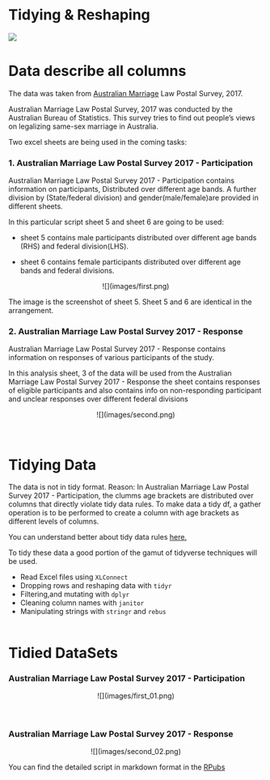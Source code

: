 # Tidying & Reshaping


![](https://github.com/ThiagoAndo/Tidying-and-Reshaping/blob/main/Images/03.01_junior_tame_v_tidy.png)



# Data describe all columns
The data was taken from  [Australian Marriage](https://www.abs.gov.au/AUSSTATS/abs@.nsf/DetailsPage/1800.02017?OpenDocument)
 Law Postal Survey, 2017. 

Australian Marriage Law Postal Survey, 2017 was conducted by the Australian Bureau of Statistics. This survey tries to find out people’s views on legalizing same-sex marriage in Australia.

Two excel sheets are being used in the coming tasks:


### 1. Australian Marriage Law Postal Survey 2017 - Participation

Australian Marriage Law Postal Survey 2017 - Participation contains information on participants, Distributed over different age bands. A further division by (State/federal division) and gender(male/female)are provided in different sheets.

In this particular script sheet 5 and sheet 6 are going to be used: 

* sheet 5 contains male participants distributed over different age bands (RHS) and federal division(LHS).

* sheet 6 contains female participants distributed over different age bands and federal divisions.



<center>
   ![](images/first.png)
</center>

The image is the screenshot of sheet 5. Sheet 5 and 6 are identical in the arrangement.
</br>

### 2. Australian Marriage Law Postal Survey 2017 - Response

Australian Marriage Law Postal Survey 2017 - Response contains information on responses of various participants of the study.

In this analysis sheet, 3 of the data will be used from the Australian Marriage Law Postal Survey 2017 - Response the sheet contains responses of eligible participants and also contains info on non-responding participant and unclear responses over different federal divisions

<center>
   ![](images/second.png)
</center>
 </br> </br>

# Tidying Data

The data is not in tidy format. Reason: In Australian Marriage Law Postal Survey 2017 - Participation,
the clumms age brackets are distributed over columns that directly violate tidy data rules. To make data a tidy df, a gather operation is to be performed to create a column with age brackets as different levels of columns.

You can understand better about tidy data rules [here.](https://vita.had.co.nz/papers/tidy-data.pdf) 

To tidy these data a good portion of the gamut of tidyverse techniques will be used.

 * Read Excel files using `XLConnect`
 * Dropping rows and reshaping data with `tidyr` 
 * Filtering,and mutating with `dplyr`
 * Cleaning column names with `janitor`
 * Manipulating strings with `stringr` and `rebus`
 </br> </br>
 
 
 
# Tidied DataSets


### Australian Marriage Law Postal Survey 2017 - Participation
<center>
   ![](images/first_01.png)
</center>
 </br> </br>


### Australian Marriage Law Postal Survey 2017 - Response
<center>
   ![](images/second_02.png)
</center>



You can find the detailed script in markdown format in the [RPubs](https://rpubs.com/AndoFreitas)
